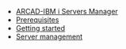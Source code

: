 * [ARCAD-IBM i Servers Manager](/)
* [Prerequisites](pages/prerequisites.md)
* [Getting started](pages/getting-started.md)
* [Server management](pages/server_management.md)